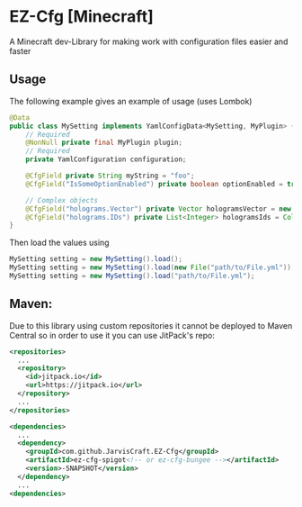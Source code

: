 # EZ-Cfg [Minecraft]
A Minecraft dev-Library for making work with configuration files easier and faster
## Usage
The following example gives an example of usage (uses Lombok)
```java
@Data
public class MySetting implements YamlConfigData<MySetting, MyPlugin> {
    // Required
    @NonNull private final MyPlugin plugin;
    // Required
    private YamlConfiguration configuration;

    @CfgField private String myString = "foo";
    @CfgField("IsSomeOptionEnabled") private boolean optionEnabled = true;

    // Complex objects
    @CfgField("holograms.Vector") private Vector hologramsVector = new Vector(0.0, 1.25, 0.0);
    @CfgField("holograms.IDs") private List<Integer> hologramsIds = Collections.emptyList();
}
```
Then load the values using
```Java
MySetting setting = new MySetting().load();
MySetting setting = new MySetting().load(new File("path/to/File.yml"));
MySetting setting = new MySetting().load("path/to/File.yml");
```
## Maven:
Due to this library using custom repositories it cannot be deployed to Maven Central so in order to use it you can use JitPack's repo:
```xml
<repositories>
  ...
  <repository>
    <id>jitpack.io</id>
    <url>https://jitpack.io</url>
  </repository>
  ...
</repositories>
```
```xml
<dependencies>
  ...
  <dependency>
    <groupId>com.github.JarvisCraft.EZ-Cfg</groupId>
    <artifactId>ez-cfg-spigot<!-- or ez-cfg-bungee --></artifactId>
    <version>-SNAPSHOT</version>
  </dependency>
  ...
<dependencies>
```
